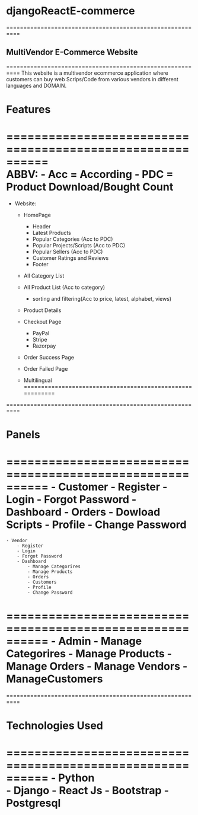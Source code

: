 # djangoReactE-commerce 
==========================================================
## MultiVendor E-Commerce  Website
==========================================================
This website is a multivendor ecommerce application where customers can buy web Scrips/Code from various vendors in different languages and DOMAIN.

# Features
==========================================================<br>
ABBV:
    - Acc = According
    - PDC = Product Download/Bought Count
==========================================================
-  Website:
    - HomePage
        - Header
        - Latest Products
        - Popular Categories (Acc to PDC)
        - Popular Projects/Scripts (Acc to PDC)
        - Popular Sellers (Acc to PDC)
        - Customer Ratings and Reviews
        - Footer
    
    - All Category List
    - All Product List (Acc to category)
        - sorting and filtering(Acc to price, latest, alphabet, views)
    - Product Details
    - Checkout Page
        - PayPal
        - Stripe
        - Razorpay
    - Order Success Page
    - Order Failed Page
    - Multilingual
==========================================================



==========================================================
# Panels
==========================================================
    - Customer
        - Register
        - Login
        - Forgot Password
        - Dashboard
            - Orders
                - Dowload Scripts
            - Profile
            - Change Password
==========================================================
    - Vendor
        - Register
        - Login
        - Forgot Password
        - Dashboard
            - Manage Categorires
            - Manage Products
            - Orders
            - Customers
            - Profile
            - Change Password
==========================================================
    - Admin
        - Manage Categorires
        - Manage Products
        - Manage Orders
        - Manage Vendors
        - ManageCustomers
==========================================================



==========================================================
# Technologies Used 
==========================================================
    - Python    
    - Django
    - React Js
    - Bootstrap
    - Postgresql
==========================================================
